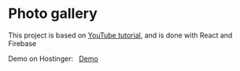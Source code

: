 # Photo gallery
 This project is based on [YouTube tutorial](https://www.youtube.com/watch?v=vUe91uOx7R0&t=91s), and is done with React and Firebase 

 Demo on Hostinger: &nbsp; [Demo](http://matrix-citizen.online/Photo%20gallery/)

